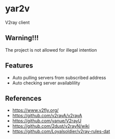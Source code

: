 # yar2v

V2ray client

## Warning!!!

The project is not allowed for illegal intention

## Features

-   Auto pulling servers from subscribed address
-   Auto checking server availablility

## References

-   https://www.v2fly.org/
-   https://github.com/v2rayA/v2rayA
-   https://github.com/yanue/V2rayU
-   https://github.com/2dust/v2rayN/wiki
-   https://github.com/Loyalsoldier/v2ray-rules-dat

